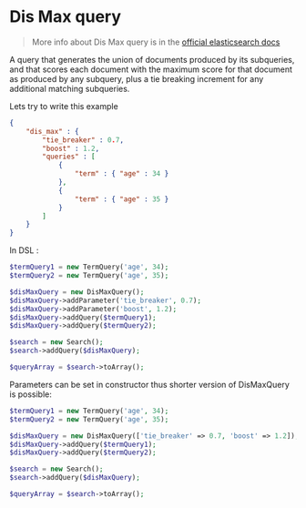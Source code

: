 # Dis Max query

> More info about Dis Max query is in the [official elasticsearch docs][1]

A query that generates the union of documents produced by its subqueries, and that scores each document with the
maximum score for that document as produced by any subquery, plus a tie breaking increment for any additional matching
subqueries.

Lets try to write this example
```JSON
{
    "dis_max" : {
        "tie_breaker" : 0.7,
        "boost" : 1.2,
        "queries" : [
            {
                "term" : { "age" : 34 }
            },
            {
                "term" : { "age" : 35 }
            }
        ]
    }
}
```

In DSL :

```php
$termQuery1 = new TermQuery('age', 34);
$termQuery2 = new TermQuery('age', 35);

$disMaxQuery = new DisMaxQuery();
$disMaxQuery->addParameter('tie_breaker', 0.7);
$disMaxQuery->addParameter('boost', 1.2);
$disMaxQuery->addQuery($termQuery1);
$disMaxQuery->addQuery($termQuery2);

$search = new Search();
$search->addQuery($disMaxQuery);

$queryArray = $search->toArray();
```

Parameters can be set in constructor thus shorter version of DisMaxQuery is possible:

```php
$termQuery1 = new TermQuery('age', 34);
$termQuery2 = new TermQuery('age', 35);

$disMaxQuery = new DisMaxQuery(['tie_breaker' => 0.7, 'boost' => 1.2]);
$disMaxQuery->addQuery($termQuery1);
$disMaxQuery->addQuery($termQuery2);

$search = new Search();
$search->addQuery($disMaxQuery);

$queryArray = $search->toArray();
```

[1]: https://www.elastic.co/guide/en/elasticsearch/reference/current/query-dsl-dis-max-query.html
